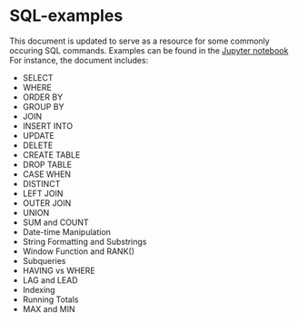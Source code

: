 # SQL-examples
This document is updated to serve as a resource for some commonly occuring SQL commands. Examples can be found in the [Jupyter notebook](./SQL_queries.ipynb) For instance, the document includes:
- SELECT
- WHERE
- ORDER BY
- GROUP BY
- JOIN
- INSERT INTO
- UPDATE
- DELETE
- CREATE TABLE
- DROP TABLE
- CASE WHEN
- DISTINCT
- LEFT JOIN
- OUTER JOIN
- UNION
- SUM and COUNT
- Date-time Manipulation
- String Formatting and Substrings
- Window Function and RANK()
- Subqueries
- HAVING vs WHERE
- LAG and LEAD
- Indexing
- Running Totals
- MAX and MIN

